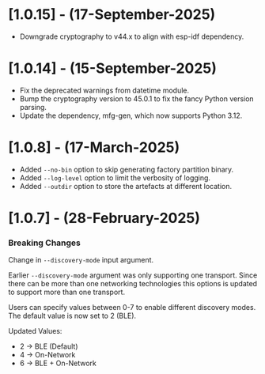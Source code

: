 # [1.0.15] - (17-September-2025)

* Downgrade cryptography to v44.x to align with esp-idf dependency.

# [1.0.14] - (15-September-2025)

* Fix the deprecated warnings from datetime module.
* Bump the cryptography version to 45.0.1 to fix the fancy Python version parsing.
* Update the dependency, mfg-gen, which now supports Python 3.12.

# [1.0.8] - (17-March-2025)

* Added `--no-bin` option to skip generating factory partition binary.
* Added `--log-level` option to limit the verbosity of logging.
* Added `--outdir` option to store the artefacts at different location.

# [1.0.7] - (28-February-2025)
### Breaking Changes

Change in `--discovery-mode` input argument.

Earlier `--discovery-mode` argument was only supporting one transport. Since there can be more than one networking technologies this options is updated to support more than one transport.

Users can specify values between 0-7 to enable different discovery modes. The default value is now set to 2 (BLE).

Updated Values:
- 2 → BLE (Default)
- 4 → On-Network
- 6 → BLE + On-Network
